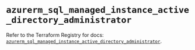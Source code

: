 # `azurerm_sql_managed_instance_active_directory_administrator`

Refer to the Terraform Registry for docs: [`azurerm_sql_managed_instance_active_directory_administrator`](https://registry.terraform.io/providers/hashicorp/azurerm/3.113.0/docs/resources/sql_managed_instance_active_directory_administrator).
